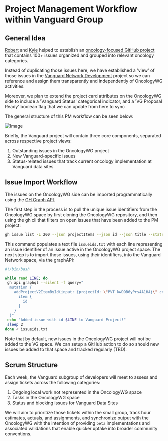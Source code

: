 # Project Management Workflow within Vanguard Group

## General Idea 

[Robert](https://github.com/rtmill) and [Kyle](https://github.com/kzollove) helped to establish an [oncology-focused GitHub project](https://github.com/orgs/OHDSI/projects/13) that contains 100+ issues organized and grouped into relevant oncology categories.

Instead of duplicating those issues here, we have established a 'view' of those issues in the [Vanguard Network Development](https://github.com/orgs/TuftsCTSI/projects/22) project so we can reference and assign them transparently and independently of OncologyWG activities.

Moreover, we plan to extend the project card attributes on the OncologyWG side to include a 'Vanguard Status' categorical indicator, and a 'VG Proposal Ready' boolean flag that we can update from here to sync

The general structure of this PM workflow can be seen below:

![Image](https://github.com/user-attachments/assets/cdc9c984-ac44-4297-9f35-4d2e7b031221)

Briefly, the Vanguard project will contain three core components, separated across respective project views:
1. Outstanding issues in the OncologyWG project
2. New Vanguard-specific issues
3. Status-related issues that track current oncology implementation at Vanguard data sites

## Issue Import Workflow

The issues on the OncologyWG side can be imported programmatically using the [GH Graph API](https://docs.github.com/en/issues/planning-and-tracking-with-projects/automating-your-project/using-the-api-to-manage-projects).

The first step in the process is to pull the unique issue identifiers from the OncologyWG space by first cloning the OncologyWG repository, and then using the gh cli that filters on open issues that have been added to the PM project:

```sh
gh issue list -L 200 --json projectItems --json id --json title --state open | jq -r '.[] | select( .projectItems != []) | .id' >> issueids.txt
```

This command populates a text file `issueids.txt` with each line representing an issue identifier of an issue active in the OncologyWG project space. The next step is to import those issues, using their identifiers, into the Vanguard Network space, via the graphAPI:

```sh
#!/bin/bash

while read LINE; do
 gh api graphql --silent -f query="
  mutation {
    addProjectV2ItemById(input: {projectId: \"PVT_kwDOB6yPrs4A1HAj\" contentId: \"${LINE}\"}) {
      item {
        id
      }
    }
  }"
 echo "Added issue with id $LINE to Vanguard Project!"
 sleep 2
done < issueids.txt
```

Note that by default, new issues in the OncologyWG project will not be added to the VG space. We can setup a GitHub action to do so should new issues be added to that space and tracked regularly (TBD).

## Scrum Structure

Each week, the Vanguard subgroup of developers will meet to assess and assign tickets across the following categories:
1. Ongoing local work not represented in the OncologyWG space
2. Tasks in the OncologyWG space
3. Status and blocking issues for Vanguard Data Sites

We will aim to prioritize those tickets within the small group, track hour estimates, actuals, and assignments, and synchronize output with the OncologyWG with the intention of providing `beta` implementations and associated validations that enable quicker uptake into broader community conventions. 
